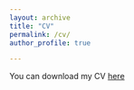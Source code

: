 ```yaml
---
layout: archive
title: "CV"
permalink: /cv/
author_profile: true

---
```

You can download my CV [here]("cv_nek_LR.pdf")

